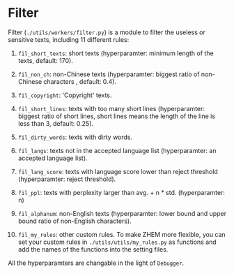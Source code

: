 # Filter

Filter (`./utils/workers/filter.py`) is a module to filter the useless or sensitive texts, including 11 different rules:

1. `fil_short_texts`: short texts (hyperparamter: minimum length of the texts, default: 170).

2. `fil_non_ch`: non-Chinese texts (hyperparamter: biggest ratio of non-Chinese characters , default: 0.4).

3. `fil_copyright`: 'Copyright' texts.

4. `fil_short_lines`: texts with too many short lines (hyperparamter: biggest ratio of short lines, short lines means the length of the line is less than 3, default: 0.25).

5. `fil_dirty_words`: texts with dirty words.

6. `fil_langs`: texts not in the accepted language list (hyperparamter: an accepted language list).

7. `fil_lang_score`: texts with language score lower than reject threshold (hyperparamter: reject threshold).

8. `fil_ppl`: texts with perplexity larger than avg. + n * std. (hyperparamter: n)

9. `fil_alphanum`: non-English texts (hyperparamter: lower bound and upper bound ratio of non-English characters).

10. `fil_my_rules`: other custom rules. To make ZHEM more flexible, you can set your custom rules in `./utils/utils/my_rules.py` as functions and add the names of the functions into the setting files.

All the hyperparamters are changable in the light of `Debugger`.